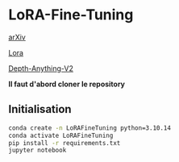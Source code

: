 # LoRA-Fine-Tuning

[arXiv](https://arxiv.org/pdf/2106.09685)

[Lora](https://github.com/microsoft/LoRA)

[Depth-Anything-V2](https://github.com/DepthAnything/Depth-Anything-V2)

**Il faut d'abord cloner le repository**

## Initialisation
```bash
conda create -n LoRAFineTuning python=3.10.14
conda activate LoRAFineTuning
pip install -r requirements.txt
jupyter notebook
```
